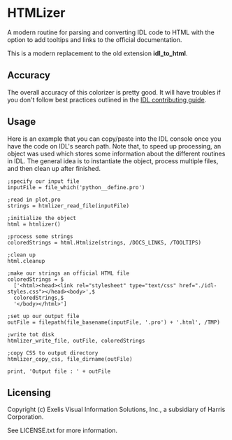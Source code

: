 # HTMLizer

A modern routine for parsing and converting IDL code to HTML with the option to add tooltips and links to the official documentation.

This is a modern replacement to the old extension **idl_to_html**.

## Accuracy

The overall accuracy of this colorizer is pretty good. It will have troubles if you don't follow best practices outlined in the [IDL contributing guide](https://github.com/interactive-data-language).


## Usage

Here is an example that you can copy/paste into the IDL console once you have the code on IDL's search path. Note that, to speed up processing, an object was used which stores some information about the different routines in IDL. The general idea is to instantiate the object, process multiple files, and then clean up after finished.


```idl
;specify our input file
inputFile = file_which('python__define.pro')

;read in plot.pro
strings = htmlizer_read_file(inputFile)

;initialize the object
html = htmlizer()

;process some strings
coloredStrings = html.Htmlize(strings, /DOCS_LINKS, /TOOLTIPS)

;clean up
html.cleanup

;make our strings an official HTML file
coloredStrings = $
  ['<html><head><link rel="stylesheet" type="text/css" href="./idl-styles.css"></head><body>',$
  coloredStrings,$
  '</body></html>']

;set up our output file
outFile = filepath(file_basename(inputFile, '.pro') + '.html', /TMP)

;write tot disk
htmlizer_write_file, outFile, coloredStrings

;copy CSS to output directory
htmlizer_copy_css, file_dirname(outFile)

print, 'Output file : ' + outFile
```


## Licensing

Copyright (c)  Exelis Visual Information Solutions, Inc., a subsidiary of Harris Corporation.

See LICENSE.txt for more information.